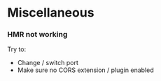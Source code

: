 # Miscellaneous

### HMR not working

Try to:

- Change / switch port
- Make sure no CORS extension / plugin enabled
